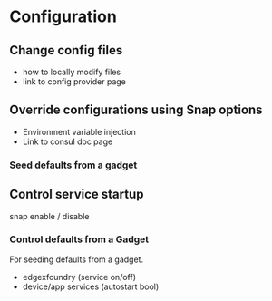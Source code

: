 # Configuration


## Change config files
- how to locally modify files
- link to config provider page

## Override configurations using Snap options
- Environment variable injection
- Link to consul doc page

### Seed defaults from a gadget

## Control service startup
snap enable / disable

### Control defaults from a Gadget
For seeding defaults from a gadget.
- edgexfoundry (service on/off)
- device/app services (autostart bool)
